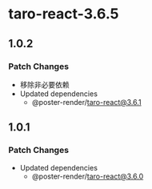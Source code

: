 # taro-react-3.6.5

## 1.0.2

### Patch Changes

- 移除非必要依赖
- Updated dependencies
  - @poster-render/taro-react@3.6.1

## 1.0.1

### Patch Changes

- Updated dependencies
  - @poster-render/taro-react@3.6.0
